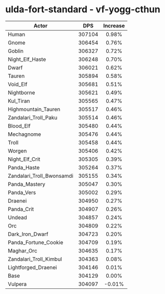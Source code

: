 # ulda-fort-standard - vf-yogg-cthun
| Actor | DPS | Increase |
|---|:---:|:---:|
|Human|307104|0.98%|
|Gnome|306454|0.76%|
|Goblin|306327|0.72%|
|Night_Elf_Haste|306248|0.70%|
|Dwarf|306021|0.62%|
|Tauren|305894|0.58%|
|Void_Elf|305681|0.51%|
|Nightborne|305621|0.49%|
|Kul_Tiran|305565|0.47%|
|Highmountain_Tauren|305517|0.46%|
|Zandalari_Troll_Paku|305514|0.46%|
|Blood_Elf|305480|0.44%|
|Mechagnome|305476|0.44%|
|Troll|305458|0.44%|
|Worgen|305406|0.42%|
|Night_Elf_Crit|305305|0.39%|
|Panda_Haste|305264|0.37%|
|Zandalari_Troll_Bwonsamdi|305155|0.34%|
|Panda_Mastery|305047|0.30%|
|Panda_Vers|305002|0.29%|
|Draenei|304950|0.27%|
|Panda_Crit|304907|0.26%|
|Undead|304857|0.24%|
|Orc|304809|0.22%|
|Dark_Iron_Dwarf|304723|0.20%|
|Panda_Fortune_Cookie|304709|0.19%|
|Maghar_Orc|304635|0.17%|
|Zandalari_Troll_Kimbul|304363|0.08%|
|Lightforged_Draenei|304146|0.01%|
|Base|304129|0.00%|
|Vulpera|304097|-0.01%|

